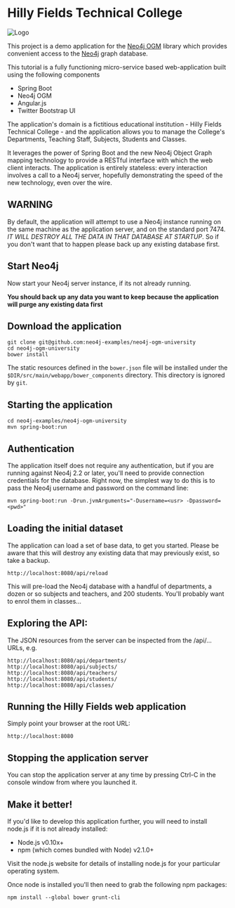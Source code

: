 Hilly Fields Technical College
==============================
![Logo](https://raw.githubusercontent.com/neo4j-examples/sdn4-university/master/src/main/webapp/assets/images/engineering-dept.JPG)

This project is a demo application for the [Neo4j OGM](https://github.com/neo4j/neo4j-ogm)
library which provides convenient access to the [Neo4j](http://neo4j.org) graph database.

This tutorial is a fully functioning micro-service based web-application built using the following components

- Spring Boot
- Neo4j OGM
- Angular.js
- Twitter Bootstrap UI

The application's domain is a fictitious educational institution - Hilly Fields Technical College - and the application
allows you to manage the College's Departments, Teaching Staff, Subjects, Students and Classes.

It leverages the power of Spring Boot and the new Neo4j Object Graph mapping technology to provide a RESTful interface with which the web client interacts. The application is entirely stateless: every interaction involves a call to a Neo4j server, hopefully demonstrating the speed of the new technology, even over the wire.

WARNING
-------
By default, the application will attempt to use a Neo4j instance running on the same machine as the application server, and on the standard port 7474. *IT WILL DESTROY ALL THE DATA IN THAT DATABASE AT STARTUP*. So if you don't want that to happen please back up any existing database first.

Start Neo4j
-----------

Now start your Neo4j server instance, if its not already running. 

**You should back up any data you want to keep because the application will purge any existing data first**

Download the application
------------------------

```
git clone git@github.com:neo4j-examples/neo4j-ogm-university
cd neo4j-ogm-university
bower install
```

The static resources defined in the `bower.json` file will be installed under the `$DIR/src/main/webapp/bower_components` directory. This directory is
ignored by `git`.

Starting the application
------------------------

    cd neo4j-examples/neo4j-ogm-university
    mvn spring-boot:run

Authentication
--------------
The application itself does not require any authentication, but if you are running against Neo4j 2.2 or later,
you'll need to provide connection credentials for the database. Right now, the simplest way to do this is to pass
the Neo4j username and password on the command line:

    mvn spring-boot:run -Drun.jvmArguments="-Dusername=<usr> -Dpassword=<pwd>"

Loading the initial dataset
---------------------------
The application can load a set of base data, to get you started. Please be aware that this will destroy
any existing data that may previously exist, so take a backup.

    http://localhost:8080/api/reload

This will pre-load the Neo4j database with a handful of departments, a dozen or so subjects and teachers,
and 200 students. You'll probably want to enrol them in classes...

Exploring the API:
-----------------
The JSON resources from the server can be inspected from the /api/... URLs, e.g.

    http://localhost:8080/api/departments/
    http://localhost:8080/api/subjects/
    http://localhost:8080/api/teachers/
    http://localhost:8080/api/students/
    http://localhost:8080/api/classes/

Running the Hilly Fields web application
----------------------------------------
Simply point your browser at the root URL:

    http://localhost:8080

Stopping the application server
-------------------------------
You can stop the application server at any time by pressing Ctrl-C in the console window from where you launched it.

Make it better!
---------------
If you'd like to develop this application further, you will need to install node.js if it is not already installed:

- Node.js v0.10x+
- npm (which comes bundled with Node) v2.1.0+

Visit the node.js website for details of installing node.js for your particular operating system.

Once node is installed you'll then need to grab the following npm packages:

    npm install --global bower grunt-cli






